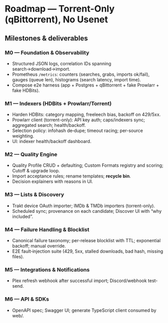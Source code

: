 # Roadmap — Torrent-Only (qBittorrent), No Usenet

## Milestones & deliverables
### M0 — Foundation & Observability
- Structured JSON logs, correlation IDs spanning search→download→import.
- Prometheus `/metrics`: counters (searches, grabs, imports ok/fail), gauges (queue len), histograms (search latency, import time).
- Compose e2e harness (app + Postgres + qBittorrent + fake Prowlarr + fake HDBits).

### M1 — Indexers (HDBits + Prowlarr/Torrent)
- Harden HDBits: category mapping, freeleech bias, backoff on 429/5xx.
- Prowlarr client (torrent-only): API key auth; caps/indexers sync; aggregated search; health/backoff.
- Selection policy: infohash de‑dupe; timeout racing; per-source weighting.
- UI: indexer health/backoff dashboard.

### M2 — Quality Engine
- Quality Profile CRUD + defaulting; Custom Formats registry and scoring; Cutoff & upgrade loop.
- Import acceptance rules; rename templates; **recycle bin**.
- Decision explainers with reasons in UI.

### M3 — Lists & Discovery
- Trakt device OAuth importer; IMDb & TMDb importers (torrent-only).
- Scheduled sync; provenance on each candidate; Discover UI with “why included”.

### M4 — Failure Handling & Blocklist
- Canonical failure taxonomy; per-release blocklist with TTL; exponential backoff; manual override.
- E2E fault‑injection suite (429, 5xx, stalled downloads, bad hash, missing files).

### M5 — Integrations & Notifications
- Plex refresh webhook after successful import; Discord/webhook test-send.

### M6 — API & SDKs
- OpenAPI spec; Swagger UI; generate TypeScript client consumed by web/.
